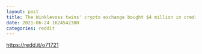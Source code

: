 ```yaml
--- 
layout: post 
title: The Winklevoss twins' crypto exchange bought $4 million in credits to offset carbon emissions 
date: 2021-06-24 1624542380 
categories: reddit 
--- 
```

https://redd.it/o71721